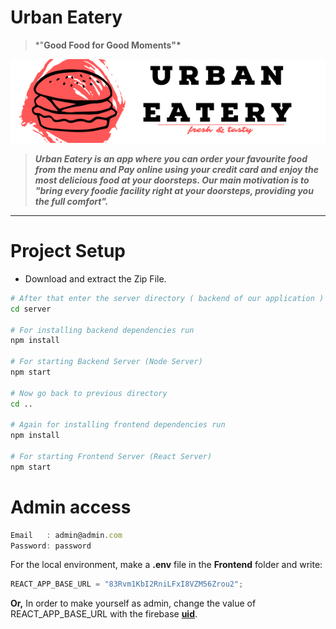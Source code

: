 # Urban Eatery

> \*"**Good Food for Good Moments"\***

![Untitled](src/images/ReadmeCanvas.png)

> **_Urban Eatery is an app where you can order your favourite food from the menu and Pay online using your credit card and enjoy the most delicious food at your doorsteps. Our main motivation is to "bring every foodie facility right at your doorsteps, providing you the full comfort"._**

---

# Project Setup

- Download and extract the Zip File.

```bash
# After that enter the server directory ( backend of our application )
cd server

# For installing backend dependencies run
npm install

# For starting Backend Server (Node Server)
npm start

# Now go back to previous directory
cd ..

# Again for installing frontend dependencies run
npm install

# For starting Frontend Server (React Server)
npm start
```

# Admin access

```jsx
Email   : admin@admin.com
Password: password
```

For the local environment, make a **.env** file in the **Frontend** folder and write:

```jsx
REACT_APP_BASE_URL = "83Rvm1KbI2RniLFxI8VZM56Zrou2";
```

**Or,** In order to make yourself as admin, change the value of REACT_APP_BASE_URL with the firebase **[uid](https://firebase.google.com/docs/auth/web/manage-users)**.
